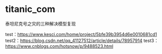 # titanic_com
泰坦尼克号之灾的三种解决模型复现

test：https://www.kesci.com/home/project/5bfe39b3954d6e0010681cd1
test2：https://blog.csdn.net/qq_41127512/article/details/78957914
test3：https://www.cnblogs.com/hotsnow/p/9488523.html

